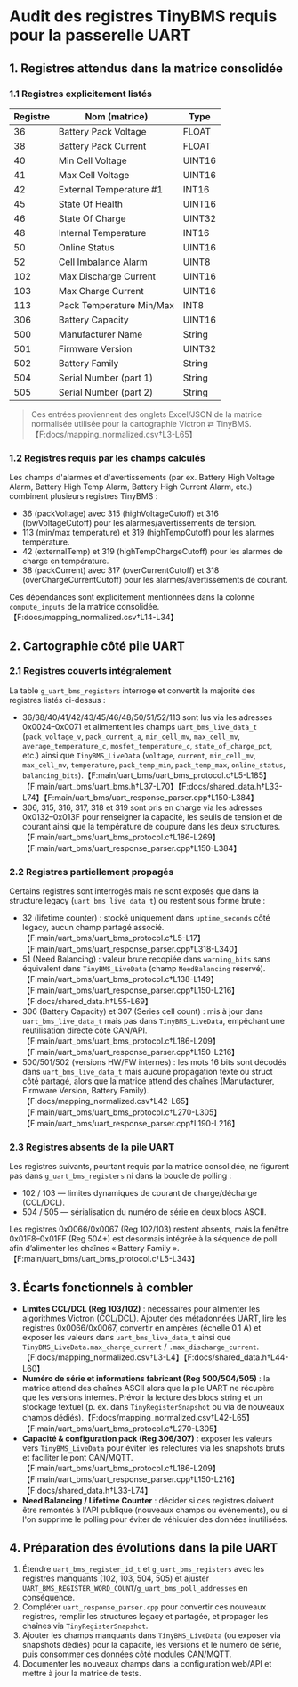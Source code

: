 # Audit des registres TinyBMS requis pour la passerelle UART

## 1. Registres attendus dans la matrice consolidée

### 1.1 Registres explicitement listés

| Registre | Nom (matrice) | Type |
| --- | --- | --- |
| 36 | Battery Pack Voltage | FLOAT |
| 38 | Battery Pack Current | FLOAT |
| 40 | Min Cell Voltage | UINT16 |
| 41 | Max Cell Voltage | UINT16 |
| 42 | External Temperature #1 | INT16 |
| 45 | State Of Health | UINT16 |
| 46 | State Of Charge | UINT32 |
| 48 | Internal Temperature | INT16 |
| 50 | Online Status | UINT16 |
| 52 | Cell Imbalance Alarm | UINT8 |
| 102 | Max Discharge Current | UINT16 |
| 103 | Max Charge Current | UINT16 |
| 113 | Pack Temperature Min/Max | INT8 |
| 306 | Battery Capacity | UINT16 |
| 500 | Manufacturer Name | String |
| 501 | Firmware Version | UINT32 |
| 502 | Battery Family | String |
| 504 | Serial Number (part 1) | String |
| 505 | Serial Number (part 2) | String |

> Ces entrées proviennent des onglets Excel/JSON de la matrice normalisée utilisée pour la cartographie Victron ⇄ TinyBMS.【F:docs/mapping_normalized.csv†L3-L65】

### 1.2 Registres requis par les champs calculés

Les champs d'alarmes et d'avertissements (par ex. Battery High Voltage Alarm, Battery High Temp Alarm, Battery High Current Alarm, etc.) combinent plusieurs registres TinyBMS :

- 36 (packVoltage) avec 315 (highVoltageCutoff) et 316 (lowVoltageCutoff) pour les alarmes/avertissements de tension.
- 113 (min/max temperature) et 319 (highTempCutoff) pour les alarmes température.
- 42 (externalTemp) et 319 (highTempChargeCutoff) pour les alarmes de charge en température.
- 38 (packCurrent) avec 317 (overCurrentCutoff) et 318 (overChargeCurrentCutoff) pour les alarmes/avertissements de courant.

Ces dépendances sont explicitement mentionnées dans la colonne `compute_inputs` de la matrice consolidée.【F:docs/mapping_normalized.csv†L14-L34】

## 2. Cartographie côté pile UART

### 2.1 Registres couverts intégralement

La table `g_uart_bms_registers` interroge et convertit la majorité des registres listés ci-dessus :

- 36/38/40/41/42/43/45/46/48/50/51/52/113 sont lus via les adresses 0x0024–0x0071 et alimentent les champs `uart_bms_live_data_t` (`pack_voltage_v`, `pack_current_a`, `min_cell_mv`, `max_cell_mv`, `average_temperature_c`, `mosfet_temperature_c`, `state_of_charge_pct`, etc.) ainsi que `TinyBMS_LiveData` (`voltage`, `current`, `min_cell_mv`, `max_cell_mv`, `temperature`, `pack_temp_min`, `pack_temp_max`, `online_status`, `balancing_bits`).【F:main/uart_bms/uart_bms_protocol.c†L5-L185】【F:main/uart_bms/uart_bms.h†L37-L70】【F:docs/shared_data.h†L33-L74】【F:main/uart_bms/uart_response_parser.cpp†L150-L384】
- 306, 315, 316, 317, 318 et 319 sont pris en charge via les adresses 0x0132–0x013F pour renseigner la capacité, les seuils de tension et de courant ainsi que la température de coupure dans les deux structures.【F:main/uart_bms/uart_bms_protocol.c†L186-L269】【F:main/uart_bms/uart_response_parser.cpp†L150-L384】

### 2.2 Registres partiellement propagés

Certains registres sont interrogés mais ne sont exposés que dans la structure legacy (`uart_bms_live_data_t`) ou restent sous forme brute :

- 32 (lifetime counter) : stocké uniquement dans `uptime_seconds` côté legacy, aucun champ partagé associé.【F:main/uart_bms/uart_bms_protocol.c†L5-L17】【F:main/uart_bms/uart_response_parser.cpp†L318-L340】
- 51 (Need Balancing) : valeur brute recopiée dans `warning_bits` sans équivalent dans `TinyBMS_LiveData` (champ `NeedBalancing` réservé).【F:main/uart_bms/uart_bms_protocol.c†L138-L149】【F:main/uart_bms/uart_response_parser.cpp†L150-L216】【F:docs/shared_data.h†L55-L69】
- 306 (Battery Capacity) et 307 (Series cell count) : mis à jour dans `uart_bms_live_data_t` mais pas dans `TinyBMS_LiveData`, empêchant une réutilisation directe côté CAN/API.【F:main/uart_bms/uart_bms_protocol.c†L186-L209】【F:main/uart_bms/uart_response_parser.cpp†L150-L216】
- 500/501/502 (versions HW/FW internes) : les mots 16 bits sont décodés dans `uart_bms_live_data_t` mais aucune propagation texte ou struct côté partagé, alors que la matrice attend des chaînes (Manufacturer, Firmware Version, Battery Family).【F:docs/mapping_normalized.csv†L42-L65】【F:main/uart_bms/uart_bms_protocol.c†L270-L305】【F:main/uart_bms/uart_response_parser.cpp†L190-L216】

### 2.3 Registres absents de la pile UART

Les registres suivants, pourtant requis par la matrice consolidée, ne figurent pas dans `g_uart_bms_registers` ni dans la boucle de polling :

- 102 / 103 — limites dynamiques de courant de charge/décharge (CCL/DCL).
- 504 / 505 — sérialisation du numéro de série en deux blocs ASCII.

Les registres 0x0066/0x0067 (Reg 102/103) restent absents, mais la fenêtre 0x01F8–0x01FF (Reg 504+) est désormais intégrée à la séquence de poll afin d’alimenter les chaînes « Battery Family ».【F:main/uart_bms/uart_bms_protocol.c†L5-L343】

## 3. Écarts fonctionnels à combler

- **Limites CCL/DCL (Reg 103/102)** : nécessaires pour alimenter les algorithmes Victron (CCL/DCL). Ajouter des métadonnées UART, lire les registres 0x0066/0x0067, convertir en ampères (échelle 0.1 A) et exposer les valeurs dans `uart_bms_live_data_t` ainsi que `TinyBMS_LiveData.max_charge_current` / `.max_discharge_current`.【F:docs/mapping_normalized.csv†L3-L4】【F:docs/shared_data.h†L44-L60】
- **Numéro de série et informations fabricant (Reg 500/504/505)** : la matrice attend des chaînes ASCII alors que la pile UART ne récupère que les versions internes. Prévoir la lecture des blocs string et un stockage textuel (p. ex. dans `TinyRegisterSnapshot` ou via de nouveaux champs dédiés).【F:docs/mapping_normalized.csv†L42-L65】【F:main/uart_bms/uart_bms_protocol.c†L270-L305】
- **Capacité & configuration pack (Reg 306/307)** : exposer les valeurs vers `TinyBMS_LiveData` pour éviter les relectures via les snapshots bruts et faciliter le pont CAN/MQTT.【F:main/uart_bms/uart_bms_protocol.c†L186-L209】【F:main/uart_bms/uart_response_parser.cpp†L150-L216】【F:docs/shared_data.h†L33-L74】
- **Need Balancing / Lifetime Counter** : décider si ces registres doivent être remontés à l'API publique (nouveaux champs ou événements), ou si l'on supprime le polling pour éviter de véhiculer des données inutilisées.

## 4. Préparation des évolutions dans la pile UART

1. Étendre `uart_bms_register_id_t` et `g_uart_bms_registers` avec les registres manquants (102, 103, 504, 505) et ajuster `UART_BMS_REGISTER_WORD_COUNT`/`g_uart_bms_poll_addresses` en conséquence.
2. Compléter `uart_response_parser.cpp` pour convertir ces nouveaux registres, remplir les structures legacy et partagée, et propager les chaînes via `TinyRegisterSnapshot`.
3. Ajouter les champs manquants dans `TinyBMS_LiveData` (ou exposer via snapshots dédiés) pour la capacité, les versions et le numéro de série, puis consommer ces données côté modules CAN/MQTT.
4. Documenter les nouveaux champs dans la configuration web/API et mettre à jour la matrice de tests.

